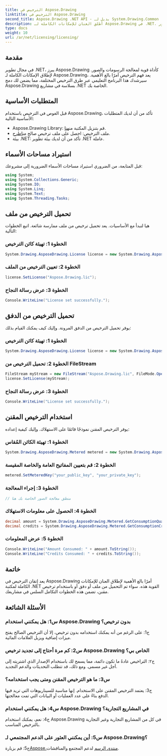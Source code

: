 ```yaml
---
title: الترخيص في Aspose.Drawing
linktitle: الترخيص في Aspose.Drawing
second_title: Aspose.Drawing .NET API - بديل لـ System.Drawing.Common
description: أطلق العنان للإمكانات الكاملة لـ Aspose.Drawing في .NET. الترخيص الرئيسي للتكامل السلس. قم بالتنزيل الآن ورفع مستوى الرسومات ومعالجة الصور.
type: docs
weight: 10
url: /ar/net/licensing/licensing/
---
```

## مقدمة

في مجال تطوير .NET، يبرز Aspose.Drawing كأداة قوية لمعالجة الرسومات والصور. لإطلاق الإمكانات الكاملة لـ Aspose.Drawing، يعد فهم الترخيص أمرًا بالغ الأهمية. سيرشدك هذا البرنامج التعليمي عبر طرق الترخيص المختلفة، مما يضمن لك دمج Aspose.Drawing بسلاسة في مشاريع .NET الخاصة بك.

## المتطلبات الأساسية

قبل الغوص في الترخيص باستخدام Aspose.Drawing، تأكد من أن لديك المتطلبات الأساسية التالية:

-  Aspose.Drawing Library: قم بتنزيل المكتبة من[هنا](https://releases.aspose.com/drawing/net/).
-  ملف الترخيص: احصل على ملف ترخيص صالح من[اطرح](https://purchase.aspose.com/buy).
- بيئة .NET: تأكد من أن لديك بيئة تطوير .NET عاملة.

## استيراد مساحات الأسماء

قبل المتابعة، من الضروري استيراد مساحات الأسماء الضرورية إلى مشروعك:

```csharp
using System;
using System.Collections.Generic;
using System.IO;
using System.Linq;
using System.Text;
using System.Threading.Tasks;
```

## تحميل الترخيص من ملف

هيا لنبدأ مع الأساسيات. يعد تحميل ترخيص من ملف ممارسة شائعة. اتبع الخطوات التالية:

### الخطوة 1: تهيئة كائن الترخيص

```csharp
System.Drawing.AsposeDrawing.License license = new System.Drawing.AsposeDrawing.License();
```

### الخطوة 2: تعيين الترخيص من الملف

```csharp
license.SetLicense("Aspose.Drawing.lic");
```

### الخطوة 3: عرض رسالة النجاح

```csharp
Console.WriteLine("License set successfully.");
```

## تحميل الترخيص من الدفق

يوفر تحميل الترخيص من الدفق المرونة. وإليك كيف يمكنك القيام بذلك:

### الخطوة 1: تهيئة كائن الترخيص

```csharp
System.Drawing.AsposeDrawing.License license = new System.Drawing.AsposeDrawing.License();
```

### الخطوة 2: تحميل الترخيص من FileStream

```csharp
FileStream myStream = new FileStream("Aspose.Drawing.lic", FileMode.Open);
license.SetLicense(myStream);
```

### الخطوة 3: عرض رسالة النجاح

```csharp
Console.WriteLine("License set successfully.");
```

## استخدام الترخيص المقنن

يوفر الترخيص المقنن نموذجًا قائمًا على الاستهلاك. وإليك كيفية إعداده:

### الخطوة 1: تهيئة الكائن المُقاس

```csharp
System.Drawing.AsposeDrawing.Metered metered = new System.Drawing.AsposeDrawing.Metered();
```

### الخطوة 2: قم بتعيين المفاتيح العامة والخاصة المقيسة

```csharp
metered.SetMeteredKey("your_public_key", "your_private_key");
```

### الخطوة 3: إجراء المعالجة

```csharp
// منطق معالجة الصور الخاصة بك هنا
```

### الخطوة 4: الحصول على معلومات الاستهلاك

```csharp
decimal amount = System.Drawing.AsposeDrawing.Metered.GetConsumptionQuantity();
decimal credits = System.Drawing.AsposeDrawing.Metered.GetConsumptionCredit();
```

### الخطوة 5: عرض المعلومات

```csharp
Console.WriteLine("Amount Consumed: " + amount.ToString());
Console.WriteLine("Credits Consumed: " + credits.ToString());
```

## خاتمة

يعد إتقان الترخيص في Aspose.Drawing أمرًا بالغ الأهمية لإطلاق العنان للإمكانات الكاملة لمكتبة .NET القوية هذه. سواء تم التحميل من ملف أو دفق أو باستخدام ترخيص مقنن، تضمن هذه الخطوات التكامل السلس في مشاريعك.

## الأسئلة الشائعة

### س1: هل يمكنني استخدام Aspose.Drawing بدون ترخيص؟

ج1: على الرغم من أنه يمكنك استخدامه بدون ترخيص، إلا أن الترخيص الصالح يفتح ميزات إضافية ويزيل العلامات المائية.

### س2: كم مرة أحتاج إلى تجديد ترخيص Aspose.Drawing الخاص بي؟

ج٢: التراخيص عادةً ما تكون دائمة، مما يسمح لك باستخدام الإصدار الذي اشتريته إلى أجل غير مسمى. ومع ذلك، قد تتطلب التحديثات والدعم التجديد.

### س3: ما هو الترخيص المقنن ومتى يجب استخدامه؟

ج3: يعتمد الترخيص المقنن على الاستخدام. إنها مناسبة للسيناريوهات التي تريد فيها الدفع بناءً على عدد العمليات أو البيانات التي تمت معالجتها.

### س4: هل يمكنني استخدام Aspose.Drawing في المشاريع التجارية؟

ج4: نعم، يمكنك استخدام Aspose.Drawing في كل من المشاريع التجارية وغير التجارية بالترخيص المناسب.

### س5: أين يمكنني العثور على الدعم المجتمعي لـ Aspose.Drawing؟

 ج5: قم بزيارة[Aspose.منتدى الرسم](https://forum.aspose.com/c/diagram/17) لدعم المجتمع والمناقشات.